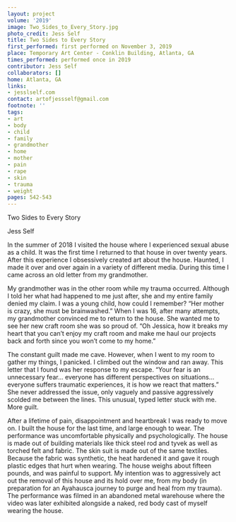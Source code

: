 ```yaml
---
layout: project
volume: '2019'
image: Two_Sides_to_Every_Story.jpg
photo_credit: Jess Self
title: Two Sides to Every Story
first_performed: first performed on November 3, 2019
place: Temporary Art Center - Conklin Building, Atlanta, GA
times_performed: performed once in 2019
contributor: Jess Self
collaborators: []
home: Atlanta, GA
links:
- jesslself.com
contact: artofjessself@gmail.com
footnote: ''
tags:
- art
- body
- child
- family
- grandmother
- home
- mother
- pain
- rape
- skin
- trauma
- weight
pages: 542-543
---
```



Two Sides to Every Story

Jess Self

In the summer of 2018 I visited the house where I experienced sexual abuse as a child. It was the first time I returned to that house in over twenty years. After this experience I obsessively created art about the house. Haunted, I made it over and over again in a variety of different media. During this time I came across an old letter from my grandmother.

My grandmother was in the other room while my trauma occurred. Although I told her what had happened to me just after, she and my entire family denied my claim. I was a young child, how could I remember? “Her mother is crazy, she must be brainwashed.” When I was 16, after many attempts, my grandmother convinced me to return to the house. She wanted me to see her new craft room she was so proud of. “Oh Jessica, how it breaks my heart that you can’t enjoy my craft room and make me haul our projects back and forth since you won’t come to my home.”

The constant guilt made me cave. However, when I went to my room to gather my things, I panicked. I climbed out the window and ran away. This letter that I found was her response to my escape. “Your fear is an unnecessary fear… everyone has different perspectives on situations… everyone suffers traumatic experiences, it is how we react that matters.” She never addressed the issue, only vaguely and passive aggressively scolded me between the lines. This unusual, typed letter stuck with me. More guilt.

After a lifetime of pain, disappointment and heartbreak I was ready to move on. I built the house for the last time, and large enough to wear. The performance was uncomfortable physically and psychologically. The house is made out of building materials like thick steel rod and tyvek as well as torched felt and fabric. The skin suit is made out of the same textiles. Because the fabric was synthetic, the heat hardened it and gave it rough plastic edges that hurt when wearing. The house weighs about fifteen pounds, and was painful to support. My intention was to aggressively act out the removal of this house and its hold over me, from my body (in preparation for an Ayahausca journey to purge and heal from my trauma). The performance was filmed in an abandoned metal warehouse where the video was later exhibited alongside a naked, red body cast of myself wearing the house.
